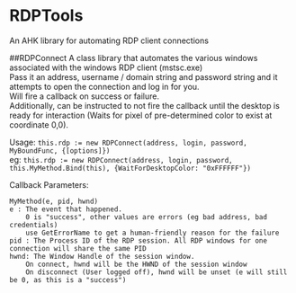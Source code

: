 # RDPTools
An AHK library for automating RDP client connections

##RDPConnect
A class library that automates the various windows associated with the windows RDP client (mstsc.exe)  
Pass it an address, username / domain string and password string and it attempts to open the connection and log in for you.  
Will fire a callback on success or failure.  
Additionally, can be instructed to not fire the callback until the desktop is ready for interaction (Waits for pixel of pre-determined color to exist at coordinate 0,0).  

Usage: ```this.rdp := new RDPConnect(address, login, password, MyBoundFunc, {[options]})```  
eg: ```this.rdp := new RDPConnect(address, login, password, this.MyMethod.Bind(this), {WaitForDesktopColor: "0xFFFFFF"})```

Callback Parameters:  
```
MyMethod(e, pid, hwnd)
e : The event that happened.
	0 is "success", other values are errors (eg bad address, bad credentials)
	use GetErrorName to get a human-friendly reason for the failure
pid : The Process ID of the RDP session. All RDP windows for one connection will share the same PID
hwnd: The Window Handle of the session window.
	On connect, hwnd will be the HWND of the session window
	On disconnect (User logged off), hwnd will be unset (e will still be 0, as this is a "success")
```
